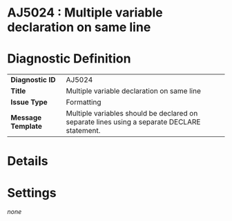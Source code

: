 # AJ5024 : Multiple variable declaration on same line

# Diagnostic Definition

<table>
  <tr>
    <td class="header"><b>Diagnostic ID</b></td>
    <td>AJ5024</td>
  </tr>
  <tr>
    <td class="header"><b>Title</b></td>
    <td>Multiple variable declaration on same line</td>
  </tr>
  <tr>
    <td class="header"><b>Issue Type</b></td>
    <td>Formatting</td>
  </tr>
  <tr>
    <td class="header"><b>Message Template</b></td>
    <td>Multiple variables should be declared on separate lines using a separate DECLARE statement.</td>
  </tr>
  
</table>

# Details



# Settings

*none*

